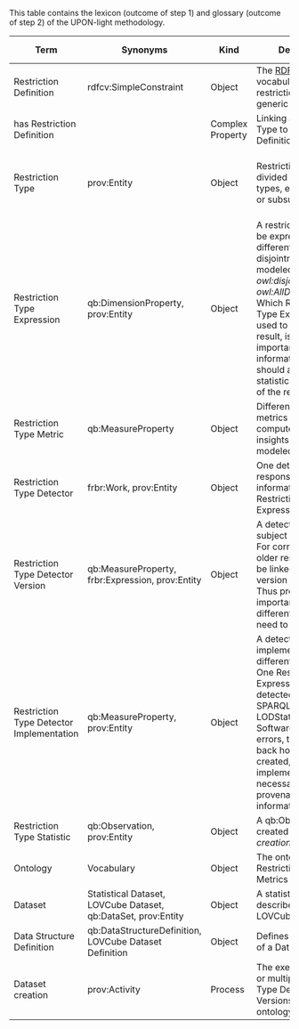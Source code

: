 This table contains the lexicon (outcome of step 1) and glossary (outcome of step 2) of the UPON-light methodology.

| Term                                     | Synonyms                         | Kind        | Description                        | Source                          | Suggested By | Updated by |
|------------------------------------------|----------------------------------|-------------|------------------------------------|---------------------------------|--------------|------------|
| Restriction Definition                   | rdfcv:SimpleConstraint           | Object      | The [RDF-CV](https://github.com/boschthomas/RDF-Constraints-Vocabulary) vocabulary defines restriction types in a generic way. | Hartmann [xx] | @slieber | @slieber |
| has Restriction Definition               |                                  | Complex Property | Linking a Restriction Type to a Restriction Definition. | | @slieber | @slieber |
| Restriction Type                         | prov:Entity | Object | Restrictions can be divided into different types, e.g. cardinality or subsumption. | LOVCube paper, related work by Hartmann [xx] | @slieber | @slieber | 
| Restriction Type Expression              | qb:DimensionProperty, prov:Entity | Object | A restriction type can be expressed differently, e.g. disjointness can be modeled using *owl:disjointWith* or *owl:AllDisjointClasses*. Which Restriction Type Expression was used to gather a result, is also important provenance information, thus it should also be a statistical dimension of the result dataset. | LOVCube paper | @slieber | @slieber |
| Restriction Type Metric                  | qb:MeasureProperty | Object | Different statistical metrics can be computed to gather insights regarding modeled restrictions. | LOVCube paper | @slieber | @slieber |
| Restriction Type Detector                | frbr:Work, prov:Entity | Object | One detector is responsible to gather information of one Restriction Type Expression. | | @slieber | @slieber |
| Restriction Type Detector Version        | qb:MeasureProperty, frbr:Expression, prov:Entity | Object | A detector can be subject of changes. For correctness, an older result should not be linked to a newer version of a detector. Thus provenance is important and different versions need to be explicit. | | @slieber | @slieber |
| Restriction Type Detector Implementation | qb:MeasureProperty, prov:Entity | Object | A detector can be implemented using different languages. One Restriction Type Expression might be detected using a SPARQL query, or a LODStats module. Software is prone to errors, to later trace back how a result was created, the implementation is necessary provenance information. | | @slieber | @slieber |
| Restriction Type Statistic               | qb:Observation, prov:Entity | Object | A qb:Observation created by a *Dataset creation* process. | | @slieber | @slieber |
| Ontology | Vocabulary | Object | The ontology of which Restriction Type Metrics are created | | @slieber | @slieber |
| Dataset | Statistical Dataset, LOVCube Dataset, qb:DataSet, prov:Entity | Object | A statistical dataset described using the LOVCube vocabulary. | LOVCube paper | @slieber | @slieber |
| Data Structure Definition | qb:DataStructureDefinition, LOVCube Dataset Definition | Object | Defines the structure of a DataSet or slice. | Data Cube Spec | @slieber | @slieber |
| Dataset creation | prov:Activity | Process | The execution of one or multiple Restriction Type Detector Versions on an ontology. | | @slieber | @slieber |
